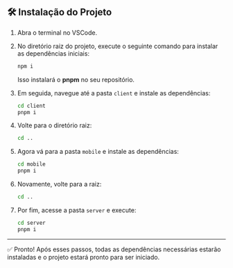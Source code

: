 ## 🛠️ Instalação do Projeto

1. Abra o terminal no VSCode.
2. No diretório raiz do projeto, execute o seguinte comando para instalar as dependências iniciais:

   ```bash
   npm i
   ```

   Isso instalará o **pnpm** no seu repositório.

3. Em seguida, navegue até a pasta `client` e instale as dependências:

   ```bash
   cd client
   pnpm i
   ```

4. Volte para o diretório raiz:

   ```bash
   cd ..
   ```

5. Agora vá para a pasta `mobile` e instale as dependências:

   ```bash
   cd mobile
   pnpm i
   ```

6. Novamente, volte para a raiz:

   ```bash
   cd ..
   ```

7. Por fim, acesse a pasta `server` e execute:

   ```bash
   cd server
   pnpm i
   ```

---

✅ Pronto! Após esses passos, todas as dependências necessárias estarão instaladas e o projeto estará pronto para ser iniciado.